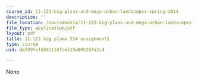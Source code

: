 ```yaml
---
course_id: 11-123-big-plans-and-mega-urban-landscapes-spring-2014
description: ''
file_location: /coursemedia/11-123-big-plans-and-mega-urban-landscapes-spring-2014/def89fcf80331387ce729a8862b7a3c4_MIT11_123S14_assignment1.pdf
file_type: application/pdf
layout: pdf
title: 11.123 big plans S14 assignment1
type: course
uid: def89fcf80331387ce729a8862b7a3c4

---
```

None